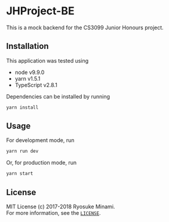 # JHProject-BE

This is a mock backend for the CS3099 Junior Honours project.

## Installation

This application was tested using

- node v9.9.0
- yarn v1.5.1
- TypeScript v2.8.1

Dependencies can be installed by running

```sh
yarn install
```

## Usage

For development mode, run

```sh
yarn run dev
```

Or, for production mode, run

```sh
yarn start
```

## License

MIT License (c) 2017-2018 Ryosuke Minami. \
For more information, see the [`LICENSE`](./LICENSE).
